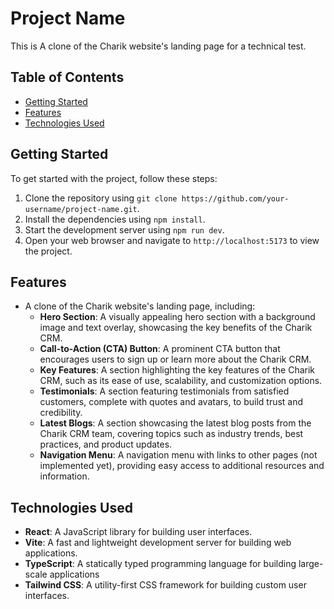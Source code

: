 # Project Name

This is A clone of the Charik website's landing page for a technical test.

## Table of Contents

*   [Getting Started](#getting-started)
*   [Features](#features)
*   [Technologies Used](#technologies-used)

## Getting Started

To get started with the project, follow these steps:

1.  Clone the repository using `git clone https://github.com/your-username/project-name.git`.
2.  Install the dependencies using `npm install`.
3.  Start the development server using `npm run dev`.
4.  Open your web browser and navigate to `http://localhost:5173` to view the project.

## Features

*   A clone of the Charik website's landing page, including:
    *   **Hero Section**: A visually appealing hero section with a background image and text overlay, showcasing the key benefits of the Charik CRM.
    *   **Call-to-Action (CTA) Button**: A prominent CTA button that encourages users to sign up or learn more about the Charik CRM.
    *   **Key Features**: A section highlighting the key features of the Charik CRM, such as its ease of use, scalability, and customization options.
    *   **Testimonials**: A section featuring testimonials from satisfied customers, complete with quotes and avatars, to build trust and credibility.
    *   **Latest Blogs**: A section showcasing the latest blog posts from the Charik CRM team, covering topics such as industry trends, best practices, and product updates.
    *   **Navigation Menu**: A navigation menu with links to other pages (not implemented yet), providing easy access to additional resources and information.
## Technologies Used

*   **React**: A JavaScript library for building user interfaces.
*   **Vite**: A fast and lightweight development server for building web applications.
*   **TypeScript**: A statically typed programming language for building large-scale applications
*   **Tailwind CSS**: A utility-first CSS framework for building custom user interfaces.
